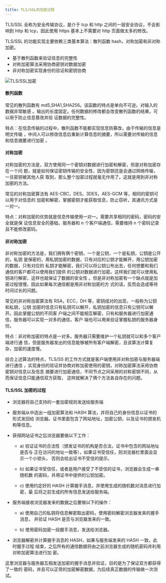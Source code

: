 ```yaml
---
title: TLS/SSL的加密过程
---
```


TLS/SSL 全称为安全传输协议，是介于 tcp 和 http 之间的一层安全协议，不会影响到
http 和 tcp，因此使用 https 基本上不需要对 http 页面做太多的修改。

TLS/SSL 的功能实现主要依赖三类基本算法：散列函数 hash，对称加密和非对称加密。

-   基于散列函数来验证信息的完整性
-   对称加密算法采用协商密钥对数据加密
-   非对称加密实现身份的验证和密钥协商

<!-- ![TLS/SSL加密](http://ibadgers.cn/images/interview_http_ssl.jpg) -->

![TLS/SSL加密](http://ibadgers.cn/images/interview_http_ssl.jpg)

#### 散列函数

常见的散列函数有 md5,SHA1,SHA256。该函数的特点是单向不可逆。对输入的数据非常敏感
。输出的长度固定。任何数据的修改都会改变散列函数的结果。可以用于防止信息篡改并验
证数据的完整性。

特点：在信息传输的过程中，散列函数不能都实现信息防篡改，由于传输的信息是明文传输
，中间人可以修改信息后重新计算信息的摘要，所以需要对传输的信息和信息摘要进行加密
。

#### 对称加密

对称加密的方法是，双方使用同一个密钥对数据进行加密和解密，但是对称加密存在一个问
题，就是如何保证密钥传输的安全性，因为密钥还是会通过网络传输，一旦密钥被其他人获
取到，那么整个加密过程就毫无作用了。这就是用到非对称加密的方法。

常见的对称加密算法有 AES-CBC，DES，3DES，AES-GCM 等，相同的密钥可以用于对信息的
加密和解密，掌握密钥才能获取信息，防止窃听，其通讯方式是一对一。

特点：对称加密的优势就是信息传输使用一对一。需要共享相同的密码，密码的安全就是保
证信息安全的基础，服务器和 n 个客户端通信，需要维持 n 个密码记录且不能修改密码。

#### 非对称加密

非对称加密的方法是，我们拥有俩个密钥，一个是公钥，一个是私钥，公钥是公开的，私钥
是保密的，用私钥加密的数据，只有对应的公钥才能解开，用公钥加密的数据，只有对应的
私钥才能解密，我们可以将公钥公布出去，任何想要和我们通信的客户都可以使用我们提供
的公钥对数据进行加密。这样我们就可以使用私钥进行解密，这样也就保证了数据的安全性
。但是非对称加密有一个缺点就是加密过程很慢，因此如果每次通信都是用非对称加密的方
式的话，反而会造成等待时间过长的问题。

常见的非对称加密算法有 RSA，ECC，DH 等，密钥成对的出现，一般称为公钥和私钥，公钥
加密的信息只有私钥可以解开，私钥加密的信息只有公钥可以解开。因此掌握公钥的不同客
户端之间不能相互解密，只有和服务器进行加密通信，服务器可以实现一对多的通信，客户
端也可以用来验证掌握私钥的服务器身份。

特点：非对称加密的特点是一对多。服务器只需要维护一个私钥就可以和多个客户端进行通
信，但是服务器发出的信息能够被所有客户端解密，且该算法计算复杂，加密的速度慢。

综合上述算法的特点，TLS/SS 的工作方式就是客户端使用非对称加密与服务器端进行通信
，实现身份的验证并协商对称加密使用的密钥，对称加密算法采用协商密钥对信息以及信息
摘要进行加密通信，不同节点之间采用的对称密钥不同，从而保证信息只能通信双方获取，
这样就解决了俩个方法各自存在的问题。

#### TLS/SSL 加密的过程

-   浏览器将自己支持的一套加密规则发送给服务端
-   服务端从中选出一组加密算法和 HASH 算法，并将自己的身份信息以证书的形式发回给
    浏览器。证书里面包含了网站地址，加密公钥，以及证书的颁发机构等信息。
-   获得网站证书之后浏览器要做以下工作：

    -   a) 验证证书的合法性（颁发证书的机构是否合法，证书中包含的网站地址是否与
        正在访问的地址一致等），如果证书受信任，则浏览器栏里面会显示一个小锁头，
        否则会给出证书不受信的提示。

    -   b) 如果证书受信任，或者是用户接受了不受信的证书，浏览器会生成一串随机数
        的密码，并用证书中提供的公钥加密。

    -   c) 使用约定好的 HASH 计算握手消息，并使用生成的随机数对消息进行加密，最
        后将之前生成的所有信息发送给服务端。

-   服务端接收浏览器发来的数据之后要做以下的操作：

    -   a) 使用自己的私钥将信息解密取出密码，使用密码解密浏览器发来的握手消息，
        并验证 HASH 是否与浏览器发来的一致。

    -   b) 使用密码加密一段握手消息，发送给浏览器。

-   浏览器解密并计算握手消息的 HASH，如果与服务端发来的 HASH 一致，此时握手过程
    结束，之后所有的通信数据将由之前浏览器生成的随机密码并利用对称加密算法进行加
    密。

这里浏览器与服务器互相发送加密的握手消息并验证，目的是为了保证双方都获得了一致的
密码，并且可以正常的加密解密数据，为后续真正数据的传输做一次测试。
